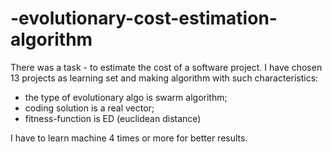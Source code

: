 # -evolutionary-cost-estimation-algorithm

There was a task - to estimate the cost of a software project. 
I have chosen 13 projects as learning set and making algorithm with such characteristics:
- the type of evolutionary algo is swarm algorithm;
- coding solution is a real vector;
- fitness-function is ED (euclidean distance)

I have to learn machine 4 times or more for better results.





